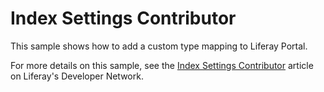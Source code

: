 # Index Settings Contributor

This sample shows how to add a custom type mapping to Liferay Portal.

For more details on this sample, see the
[Index Settings Contributor](https://dev.liferay.com/en/develop/reference/-/knowledge_base/7-1/index-settings-contributor)
article on Liferay's Developer Network.